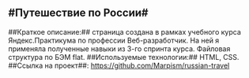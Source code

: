 #Путешествие по России#  
-------
##Краткое описание:## страница создана в рамках учебного курса Яндекс.Практикума по профессии Веб-разработчик. На ней я применяла полученные навыки из 3-го спринта курса. Файловая структура по БЭМ flat.
##Используемые технологии:## HTML, CSS.
##Ссылка на проект##: https://github.com/Marpism/russian-travel